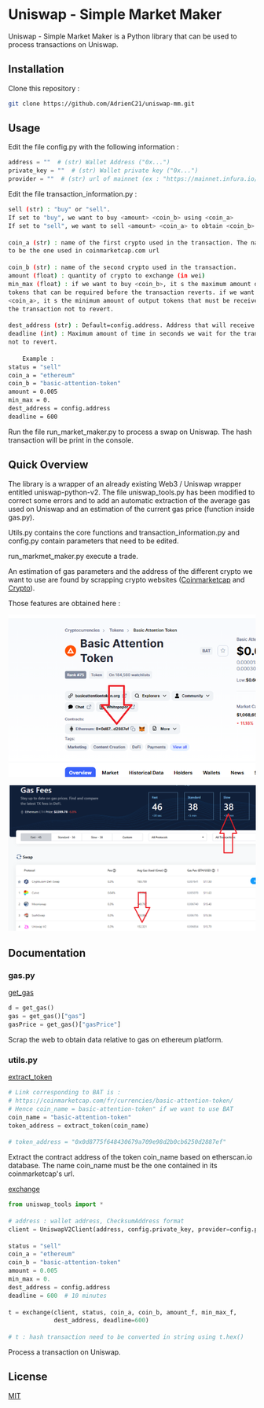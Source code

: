 # Uniswap - Simple Market Maker

Uniswap - Simple Market Maker is a Python library that can be used to process transactions on Uniswap.

## Installation

Clone this repository :

```bash
git clone https://github.com/AdrienC21/uniswap-mm.git
```

## Usage

Edit the file config.py with the following information :

```python
address = ""  # (str) Wallet Address ("0x...")
private_key = ""  # (str) Wallet private key ("0x...")
provider = ""  # (str) url of mainnet (ex : "https://mainnet.infura.io/v3/...")
```

Edit the file transaction_information.py :

```bash
sell (str) : "buy" or "sell".
If set to "buy", we want to buy <amount> <coin_b> using <coin_a>
If set to "sell", we want to sell <amount> <coin_a> to obtain <coin_b>

coin_a (str) : name of the first crypto used in the transaction. The name has
to be the one used in coinmarketcap.com url

coin_b (str) : name of the second crypto used in the transaction.
amount (float) : quantity of crypto to exchange (in wei)
min_max (float) : if we want to buy <coin_b>, it s the maximum amount of input
tokens that can be required before the transaction reverts. if we want to sell
<coin_a>, it s the minimum amount of output tokens that must be received for
the transaction not to revert.

dest_address (str) : Default=config.address. Address that will receive <coin_b>
deadline (int) : Maximum amount of time in seconds we wait for the transaction
not to revert.

    Example :
status = "sell"
coin_a = "ethereum"
coin_b = "basic-attention-token"
amount = 0.005
min_max = 0.
dest_address = config.address
deadline = 600
```

Run the file run_market_maker.py to process a swap on Uniswap. The hash transaction will be print in the console.

## Quick Overview

The library is a wrapper of an already existing Web3 / Uniswap wrapper entitled uniswap-python-v2. The file uniswap_tools.py has been modified to correct some errors and to add an automatic extraction of the average gas used on Uniswap and an estimation of the current gas price (function inside gas.py).

Utils.py contains the core functions and transaction_information.py and config.py contain parameters that need to be edited.

run_markmet_maker.py execute a trade.

An estimation of gas parameters and the address of the different crypto we want to use are found by scrapping crypto websites ([Coinmarketcap](https://coinmarketcap.com/coins/) and [Crypto](https://crypto.com/defi/dashboard/gas-fees)).

Those features are obtained here :

![alt text](images/token.png?raw=true "Address")

![alt text](images/gas.png?raw=true "Gas data")

## Documentation

### gas.py

[get_gas](https://github.com/AdrienC21/uniswap-mm/blob/0f00168e25c00bb5b40ecbb0ec73fbf1665866e8/gas.py#L9)
```python
d = get_gas()
gas = get_gas()["gas"]
gasPrice = get_gas()["gasPrice"]
```
Scrap the web to obtain data relative to gas on ethereum platform.
### utils.py

[extract_token](https://github.com/AdrienC21/uniswap-mm/blob/0f00168e25c00bb5b40ecbb0ec73fbf1665866e8/utils.py#L11)
```python
# Link corresponding to BAT is :
# https://coinmarketcap.com/fr/currencies/basic-attention-token/
# Hence coin_name = basic-attention-token" if we want to use BAT
coin_name = "basic-attention-token"
token_address = extract_token(coin_name)

# token_address = "0x0d8775f648430679a709e98d2b0cb6250d2887ef"
```
Extract the contract address of the token coin_name based on etherscan.io database. The name coin_name must be the one contained in its coinmarketcap's url.

[exchange](https://github.com/AdrienC21/uniswap-mm/blob/0f00168e25c00bb5b40ecbb0ec73fbf1665866e8/utils.py#L49)
```python
from uniswap_tools import *

# address : wallet address, ChecksumAddress format
client = UniswapV2Client(address, config.private_key, provider=config.provider)

status = "sell"
coin_a = "ethereum"
coin_b = "basic-attention-token"
amount = 0.005
min_max = 0.
dest_address = config.address
deadline = 600  # 10 minutes

t = exchange(client, status, coin_a, coin_b, amount_f, min_max_f,
             dest_address, deadline=600)

# t : hash transaction need to be converted in string using t.hex()
```
Process a transaction on Uniswap.
## License
[MIT](https://choosealicense.com/licenses/mit/)
